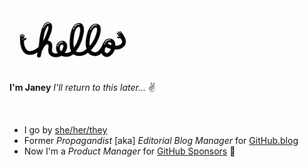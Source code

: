 <img src="https://github.com/jjjaney/jjjaney/blob/master/hello.gif" alt="hey" width="200"/>

**I'm Janey**
_I'll return to this later..._ :v:

<img src="https://github.com/jjjaney/jjjaney/blob/master/dealwithitjjjaney.gif" alt="" width="300"/>


* I go by [she/her/they](https://pronoun.is/she/her?or=they)
* Former *Propagandist* [aka] *Editorial Blog Manager* for [GitHub.blog](https://github.blog/)
* Now I'm a *Product Manager* for [GitHub Sponsors](https://github.com/sponsors) :sparkling_heart:


